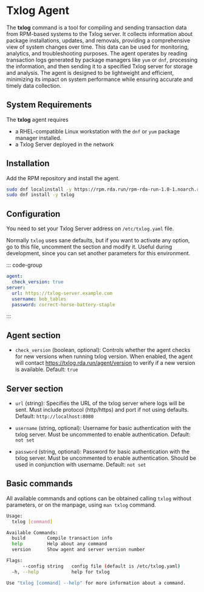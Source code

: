# Txlog Agent

The **txlog** command is a tool for compiling and sending transaction data from
RPM-based systems to the Txlog server. It collects information about package
installations, updates, and removals, providing a comprehensive view of system
changes over time. This data can be used for monitoring, analytics, and
troubleshooting purposes. The agent operates by reading transaction logs
generated by package managers like `yum` or `dnf`, processing the information,
and then sending it to a specified Txlog server for storage and analysis. The
agent is designed to be lightweight and efficient, minimizing its impact on
system performance while ensuring accurate and timely data collection.

## System Requirements

The **txlog** agent requires

* a RHEL-compatible Linux workstation with the `dnf` or `yum` package manager
installed.
* a Txlog Server deployed in the network

## Installation

Add the RPM repository and install the agent.

```bash
sudo dnf localinstall -y https://rpm.rda.run/rpm-rda-run-1.0-1.noarch.rpm
sudo dnf install -y txlog
```

## Configuration

You need to set your Txlog Server address on `/etc/txlog.yaml` file.

Normally `txlog` uses sane defaults, but if you want to activate any option, go
to this file, uncomment the section and modify it. Useful during development,
since you can set another parameters for this environment.

::: code-group

```yaml [/etc/txlog.yaml]
agent:
  check_version: true
server:
  url: https://txlog-server.example.com
  username: bob_tables
  password: correct-horse-battery-staple
```
:::

## Agent section

* `check_version` (boolean, optional): Controls whether the agent checks for new
versions when running txlog version. When enabled, the agent will contact
<https://txlog.rda.run/agent/version> to verify if a new version is available.
Default: `true`

## Server section

* `url` (string): Specifies the URL of the txlog server where logs will be sent.
  Must include protocol (http/https) and port if not using defaults. Default:
  `http://localhost:8080`

* `username` (string, optional): Username for basic authentication with the
  txlog server. Must be uncommented to enable authentication. Default: `not set`

* `password` (string, optional): Password for basic authentication with the
  txlog server. Must be uncommented to enable authentication. Should be used in
  conjunction with username. Default: `not set`

## Basic commands

All available commands and options can be obtained calling `txlog` without
parameters, or on the manpage, using `man txlog` command.

```bash
Usage:
  txlog [command]

Available Commands:
  build        Compile transaction info
  help         Help about any command
  version      Show agent and server version number

Flags:
      --config string   config file (default is /etc/txlog.yaml)
  -h, --help            help for txlog

Use "txlog [command] --help" for more information about a command.
```

